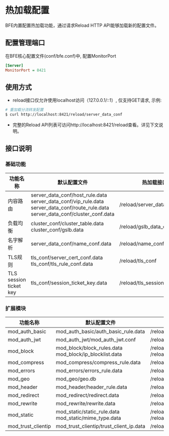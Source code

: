 # 热加载配置

BFE内置配置热加载功能，通过请求Reload HTTP API能够加载新的配置文件。

## 配置管理端口

在BFE核心配置文件(conf/bfe.conf)中, 配置MonitorPort

```ini
[Server]
MonitorPort = 8421
```

## 使用方式

* reload接口仅允许使用localhost访问（127.0.0.1/::1）, 仅支持GET请求, 示例:
```bash
# 重加载分流转发配置
$ curl http://localhost:8421/reload/server_data_conf 
```

* 完整的Reload API列表可访问http://localhost:8421/reload查看。详见下文说明。

## 接口说明

### 基础功能

| 功能名称                 | 默认配置文件                | 热加载接口          |
| ----------------------- | ---------------------------- | ----------------- |
| 内容路由                 | server_data_conf/host_rule.data<br>server_data_conf/vip_rule.data<br>server_data_conf/route_rule.data<br>server_data_conf/cluster_conf.data | /reload/server_data_conf |
| 负载均衡                 | cluster_conf/cluster_table.data<br>cluster_conf/gslb.data | /reload/gslb_data_conf |
| 名字解析                 | server_data_conf/name_conf.data | /reload/name_conf |
| TLS规则                 | tls_conf/server_cert_conf.data<br>tls_conf/tls_rule_conf.data | /reload/tls_conf |
| TLS session ticket key  | tls_conf/session_ticket_key.data | /reload/tls_session_ticket_key |

### 扩展模块

| 功能名称                 | 默认配置文件                | 热加载接口          |
| ----------------------- | ---------------------------- | ----------------- |
| mod_auth_basic     | mod_auth_basic/auth_basic_rule.data | /reload/mod_auth_basic|
| mod_auth_jwt | mod_auth_jwt/mod_auth_jwt.conf | /reload/mod_auth_jwt |
| mod_block | mod_block/block_rules.data<br>mod_block/ip_blocklist.data | /reload/mod_block.product_rule_table<br>/reload/mod_block.global_ip_table |
| mod_compress       | mod_compress/compress_rule.data | /reload/mod_compress |
| mod_errors         | mod_errors/errors_rule.data | /reload/mod_errors |
| mod_geo            | mod_geo/geo.db | /reload/mod_geo |
| mod_header              | mod_header/header_rule.data | /reload/mod_header |
| mod_redirect        | mod_redirect/redirect.data | /reload/mod_redirect |
| mod_rewrite          | mod_rewrite/rewrite.data    | /reload/mod_rewrite |
| mod_static         | mod_static/static_rule.data<br>mod_static/mime_type.data | /reload/mod_static<br>/reload/mod_static.mime_type |
| mod_trust_clientip | mod_trust_clientip/trust_client_ip.data | /reload/mod_trust_clientip |
